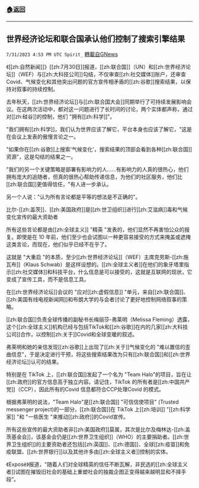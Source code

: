 ###  [:house:返回](README.md)
---


## 世界经济论坛和联合国承认他们控制了搜索引擎结果
`7/31/2023 4:53 PM UTC Spirit_` [轉載自GNews](https://gnews.org/articles/1505665)


《[[zh:自然新闻]]》[[zh:7月30日]]报道，[[zh:联合国]]（UN）和[[zh:世界经济论坛]]（WEF）与[[zh:大科技公司]]勾结，不仅审查[[zh:社交媒体]]账户，还审查Covid、气候变化和其他突出问题的官方宣传相矛盾的[[zh:谷歌]]搜索结果，以保持对叙事的持续控制。

去年秋天，[[zh:世界经济论坛]]与[[zh:联合国大会]]同期举行了可持续发展影响会议。在这两次活动中，都对这一问题进行了长时间的讨论，两个实体都声称，通过对[[zh:硅谷]]的控制，他们 "拥有[[zh:科学]]"。

"我们拥有[[zh:科学]]，我们认为世界应该了解它，平台本身也应该了解它，"这是在会议上发表的傲慢言论之一。

"如果你在[[zh:谷歌]]上搜索'气候变化'，搜索结果的顶部会看到各种[[zh:联合国]]资源"，这是勾结的结果之一。

"我们的另一个关键策略是部署有影响力的人......有影响力的人真的很热心，他们拥有庞大的追随者，但真的很热心帮助传递信息，为他们的社区服务，他们比[[zh:联合国]]更值得信任，"有人进一步承认。

另一个人说："认为所有言论都是平等的想法是不正确的"。

比尔-[[zh:盖茨]]、[[zh:美国政府]]是[[zh:世卫组织]]进行[[zh:艾滋病]]毒和气候变化宣传的最大资助者

所有这些言论都是由[[zh:全球主义]] "精英 "发表的，他们显然不再害怕公众的报复。即使是在 10 年前，他们至少也会试图以一种更容易接受的方式来掩盖或遮掩这类言论，而现在，他们似乎已经不在乎了。

这就是 "大重启 "的本质，至少[[zh:世界经济论坛]]（WEF）主席克劳斯-[[zh:施瓦布]]（Klaus Schwab）是这样设想的。[[zh:全球主义者]]在他们的象牙塔里指示[[zh:社交媒体]]和科技平台，什么信息是可以接受的，这就是互联网的现状，它变成了宣传工具，而不是信息工具。

在[[zh:世界经济论坛]]会议的 "应对[[zh:虚假信息]] "单元，来自[[zh:联合国]]、[[zh:美国有线电视新闻网]]和布朗大学的与会者讨论了更好地控制网络叙事的策略。

[[zh:联合国]]负责全球传播的副秘书长梅丽莎-弗莱明（Melissa Fleming）透露，这个[[zh:全球主义]]机构已经与包括TikTok和[[zh:谷歌]]在内的几家[[zh:大科技公司]]合作，以控制[[zh:关于]]Covid和全球变暖的叙述。

弗莱明和她的亲信发现[[zh:谷歌]]上出现了[[zh:关于]]气候变化的 "难以置信的歪曲信息"，于是决定进行干预，将这些搜索结果改为只有[[zh:联合国]]和[[zh:世界经济论坛]]认可的结果。

特别是在 TikTok 上，[[zh:联合国]]发起了一个名为 "Team Halo"的项目，旨在让[[zh:政府]]的官方信息高于独立内容。请记住，TikTok 的所有者是[[zh:中国共产党]]（CCP），因此所有的Covid 信息都符合CCP处理Covid 的模式。

根据弗莱明的说法，"Team Halo"是[[zh:联合国]] "可信信使项目" (Trusted messenger project)的一部分，[[zh:联合国]]在 TikTok 上[[zh:培训]] "[[zh:科学家]] "和 "一些医生 "来推动[[zh:政府]]的Covid宣传。

所有这些宣传的最大资助者非[[zh:美国政府]]莫属，其次是比尔及梅林达-[[zh:盖茨基金会]]，该基金会仍是[[zh:世界卫生组织]]（WHO）的主要捐助者。[[zh:世界卫生组织]]的主要资助者还包括[[zh:英国]]、[[zh:德国]]、全球[[zh:疫苗]]和免疫联盟、[[zh:世界银行]]以及其他许多由[[zh:全球主义者]]控制的实体。

《Exposé》报道，"随着人们对全球精英的信任不断瓦解，非民选的[[zh:全球主义者]]试图在摧毁旧社会的基础上重塑社会的独裁企图正变得越来越明显和不择手段“。






